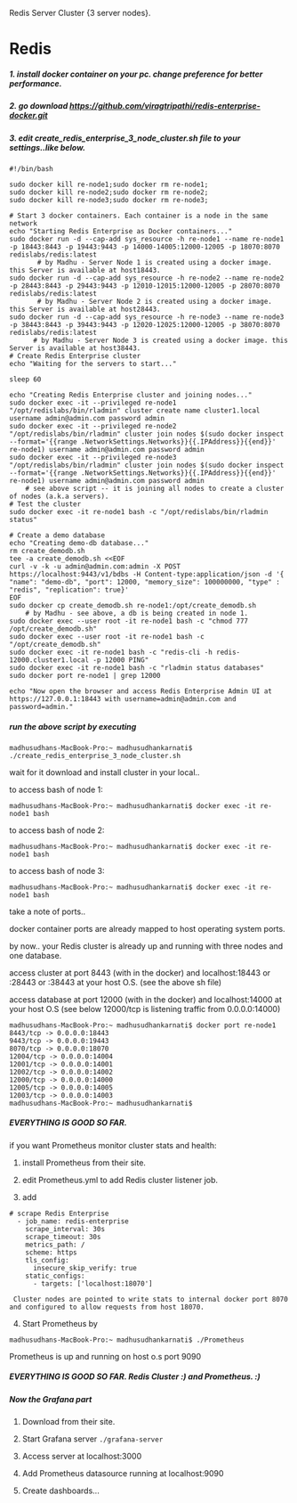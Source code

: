Redis Server Cluster {3 server nodes}.


# Redis
##### 1. install docker container on your pc. change preference for better performance.

##### 2. go download https://github.com/viragtripathi/redis-enterprise-docker.git
##### 3. edit create_redis_enterprise_3_node_cluster.sh file to your settings..like below.
```
#!/bin/bash

sudo docker kill re-node1;sudo docker rm re-node1;
sudo docker kill re-node2;sudo docker rm re-node2;
sudo docker kill re-node3;sudo docker rm re-node3;

# Start 3 docker containers. Each container is a node in the same network
echo "Starting Redis Enterprise as Docker containers..."
sudo docker run -d --cap-add sys_resource -h re-node1 --name re-node1 -p 18443:8443 -p 19443:9443 -p 14000-14005:12000-12005 -p 18070:8070 redislabs/redis:latest
       # by Madhu - Server Node 1 is created using a docker image. this Server is available at host18443.
sudo docker run -d --cap-add sys_resource -h re-node2 --name re-node2 -p 28443:8443 -p 29443:9443 -p 12010-12015:12000-12005 -p 28070:8070 redislabs/redis:latest
       # by Madhu - Server Node 2 is created using a docker image. this Server is available at host28443.
sudo docker run -d --cap-add sys_resource -h re-node3 --name re-node3 -p 38443:8443 -p 39443:9443 -p 12020-12025:12000-12005 -p 38070:8070 redislabs/redis:latest
      # by Madhu - Server Node 3 is created using a docker image. this Server is available at host38443.
# Create Redis Enterprise cluster
echo "Waiting for the servers to start..."

sleep 60

echo "Creating Redis Enterprise cluster and joining nodes..."
sudo docker exec -it --privileged re-node1 "/opt/redislabs/bin/rladmin" cluster create name cluster1.local username admin@admin.com password admin
sudo docker exec -it --privileged re-node2 "/opt/redislabs/bin/rladmin" cluster join nodes $(sudo docker inspect --format='{{range .NetworkSettings.Networks}}{{.IPAddress}}{{end}}' re-node1) username admin@admin.com password admin
sudo docker exec -it --privileged re-node3 "/opt/redislabs/bin/rladmin" cluster join nodes $(sudo docker inspect --format='{{range .NetworkSettings.Networks}}{{.IPAddress}}{{end}}' re-node1) username admin@admin.com password admin
    # see above script -- it is joining all nodes to create a cluster of nodes (a.k.a servers).
# Test the cluster 
sudo docker exec -it re-node1 bash -c "/opt/redislabs/bin/rladmin status"

# Create a demo database
echo "Creating demo-db database..."
rm create_demodb.sh
tee -a create_demodb.sh <<EOF
curl -v -k -u admin@admin.com:admin -X POST https://localhost:9443/v1/bdbs -H Content-type:application/json -d '{ "name": "demo-db", "port": 12000, "memory_size": 100000000, "type" : "redis", "replication": true}'
EOF
sudo docker cp create_demodb.sh re-node1:/opt/create_demodb.sh
    # by Madhu - see above, a db is being created in node 1. 
sudo docker exec --user root -it re-node1 bash -c "chmod 777 /opt/create_demodb.sh"
sudo docker exec --user root -it re-node1 bash -c "/opt/create_demodb.sh"
sudo docker exec -it re-node1 bash -c "redis-cli -h redis-12000.cluster1.local -p 12000 PING"
sudo docker exec -it re-node1 bash -c "rladmin status databases"       
sudo docker port re-node1 | grep 12000

echo "Now open the browser and access Redis Enterprise Admin UI at https://127.0.0.1:18443 with username=admin@admin.com and password=admin."

```
##### run the above script by executing
```
madhusudhans-MacBook-Pro:~ madhusudhankarnati$ ./create_redis_enterprise_3_node_cluster.sh 
```
wait for it download and install cluster in your local..

to access bash of node 1:
```
madhusudhans-MacBook-Pro:~ madhusudhankarnati$ docker exec -it re-node1 bash
```
to access bash of node 2:
```
madhusudhans-MacBook-Pro:~ madhusudhankarnati$ docker exec -it re-node1 bash
```
to access bash of node 3:
```
madhusudhans-MacBook-Pro:~ madhusudhankarnati$ docker exec -it re-node1 bash
```

take a note of ports.. 

 docker container ports are already mapped to host operating system ports.

 by now.. your Redis cluster is already up and running with three nodes and one database. 

 access cluster at port 8443 (with in the docker) and localhost:18443 or :28443 or :38443 at your host O.S. (see the above sh file)

access database at port 12000 (with in the docker) and localhost:14000 at your host O.S (see below 12000/tcp is listening traffic from 0.0.0.0:14000)

```
madhusudhans-MacBook-Pro:~ madhusudhankarnati$ docker port re-node1
8443/tcp -> 0.0.0.0:18443
9443/tcp -> 0.0.0.0:19443
8070/tcp -> 0.0.0.0:18070
12004/tcp -> 0.0.0.0:14004
12001/tcp -> 0.0.0.0:14001
12002/tcp -> 0.0.0.0:14002
12000/tcp -> 0.0.0.0:14000
12005/tcp -> 0.0.0.0:14005
12003/tcp -> 0.0.0.0:14003
madhusudhans-MacBook-Pro:~ madhusudhankarnati$ 
```

##### EVERYTHING IS GOOD SO FAR.

if you want Prometheus monitor cluster stats and health:

1. install Prometheus from their site. 

2. edit Prometheus.yml to add Redis cluster listener job.

3. add 
```
# scrape Redis Enterprise
  - job_name: redis-enterprise
    scrape_interval: 30s
    scrape_timeout: 30s
    metrics_path: /
    scheme: https
    tls_config:
      insecure_skip_verify: true
    static_configs:
      - targets: ['localhost:18070']
 ```
     Cluster nodes are pointed to write stats to internal docker port 8070 and configured to allow requests from host 18070. 

4. Start Prometheus by 
```
madhusudhans-MacBook-Pro:~ madhusudhankarnati$ ./Prometheus
```
Prometheus is up and running on host o.s port 9090

##### EVERYTHING IS GOOD SO FAR.    Redis Cluster :) and Prometheus. :) 

##### Now the Grafana part

1. Download from their site. 

2. Start Grafana server ```./grafana-server```

3. Access server at localhost:3000

4. Add Prometheus datasource running at localhost:9090

5. Create dashboards...


